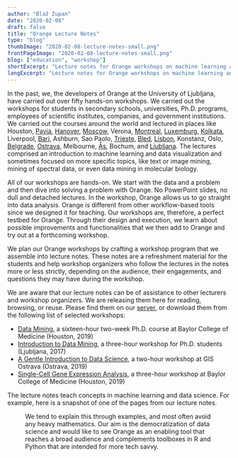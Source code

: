 ```yaml
---
author: "Blaž Zupan"
date: "2020-02-08"
draft: false
title: "Orange Lecture Notes"
type: "blog"
thumbImage: "2020-02-08-lecture-notes-small.png"
frontPageImage: "2020-02-08-lecture-notes-small.png"
blog: ["education", "workshop"]
shortExcerpt: "Lecture notes for Orange workshops on machine learning and data science are now available online."
longExcerpt: "Lecture notes for Orange workshops on machine learning and data science are now available online."
---
```


In the past, we, the developers of Orange at the University of Ljubljana, have carried out over fifty hands-on workshops. We carried out the workshops for students in secondary schools, universities, Ph.D. programs, employees of scientific institutes, companies, and government institutions. We carried out the courses around the world and lectured in places like Houston, [Pavia](https://orange.biolab.si/blog/2017/03/06/luxembourg-pavia-ljubljana/), [Hanover](https://orange.biolab.si/blog/2019/2019-07-02-data-science-made-easy/), [Moscow](https://orange.biolab.si/blog/2018/05/03/data-mining-course-at-higher-school-of-economics-moscow/), Verona, [Montreal](https://orange.biolab.si/blog/2017/08/08/text-analysis-workshop-at-digital-humanities-2017/), [Luxemburg](https://orange.biolab.si/blog/2017/03/06/luxembourg-pavia-ljubljana/), [Kolkata](https://orange.biolab.si/blog/2017/11/08/orange-in-kolkata-india/), Liverpool, [Bari](https://orange.biolab.si/blog/2018/02/02/image-analytics-workshop-at-aiucd-2018/), Ashburn, Sao Paolo, [Trieste](https://orange.biolab.si/blog/2017/03/08/workshop-on-infraorange/), [Bled](https://orange.biolab.si/blog/2019/2019-06-28-bled-econference/), [Lisbon](https://orange.biolab.si/blog/2018/11/06/data-mining-for-anthropologists/), Konstanz, Oslo, [Belgrade](https://orange.biolab.si/blog/2019/2019-11-20-belgrade-workshop/), [Ostrava](https://orange.biolab.si/blog/2019/4/24/orange-at-gis-ostrava/), Melbourne, [Ås](https://orange.biolab.si/blog/2018/05/30/spectroscopy-workshop-at-biospec-and-how-to-merge-data/), Bochum, and [Ljubljana](https://orange.biolab.si/blog/2019/2019-11-15-telekom-workshop/). The lectures comprised an introduction to machine learning and data visualization and sometimes focused on more specific topics, like text or image mining, mining of spectral data, or even data mining in molecular biology.

All of our workshops are hands-on. We start with the data and a problem and then dive into solving a problem with Orange. No PowerPoint slides, no dull and detached lectures. In the workshop, Orange allows us to go straight into data analysis. Orange is different from other workflow-based tools since we designed it for teaching. Our workshops are, therefore, a perfect testbed for Orange. Through their design and execution, we learn about possible improvements and functionalities that we then add to Orange and try out at a forthcoming workshop.

We plan our Orange workshops by crafting a workshop program that we assemble into lecture notes. These notes are a refreshment material for the students and help workshop organizers who follow the lectures in the notes more or less strictly, depending on the audience, their engagements, and questions they may have during the workshop.

We are aware that our lecture notes can be of assistance to other lecturers and workshop organizers. We are releasing them here for reading, browsing, or reuse. Please find them on our [server](http://file.biolab.si/notes/), or download them from the following list of selected workshops:

- [Data Mining](http://file.biolab.si/notes/19-baylor/bcm-dm-lecture-notes.pdf), a sixteen-hour two-week Ph.D. course at Baylor College of Medicine (Houston, 2019)
- [Introduction to Data Mining](http://file.biolab.si/notes/17-bdtn-notes.pdf), a three-hour workshop for Ph.D. students (Ljubljana, 2017)
- [A Gentle Introduction to  Data Science](http://file.biolab.si/notes/19-ostrava.pdf), a two-hour workshop at GIS Ostrava (Ostrava, 2019)
- [Single-Cell Gene Expression Analysis](http://file.biolab.si/notes/2019-baylor-single-cell.pdf), a three-hour workshop at Baylor College of Medicine (Houston, 2019)

The lecture notes teach concepts in machine learning and data science. For example, here is a snapshot of one of the pages from our lecture notes.

<Figure src="2020-02-08-lecture-notes-example-page-a.jpg" />

We tend to explain this through examples, and most often avoid any heavy mathematics. Our aim is the democratization of data science and would like to see Orange as an enabling tool that reaches a broad audience and complements toolboxes in R and Python that are intended for more tech savvy.
